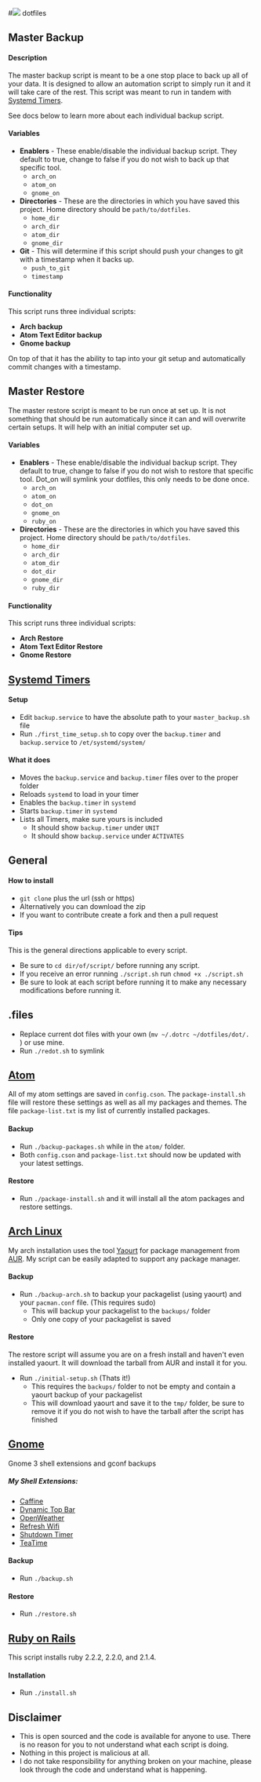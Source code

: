 #![](http://i.imgur.com/msEXHsu.png) dotfiles

## Master Backup

#### Description

The master backup script is meant to be a one stop place to back up all of your data. It is designed to allow an automation script to simply run it and it will take care of the rest. This script was meant to run in tandem with [Systemd Timers](https://wiki.archlinux.org/index.php/Systemd/Timers).

See docs below to learn more about each individual backup script.

#### Variables

- **Enablers** - These enable/disable the individual backup script. They default to true, change to false if you do not wish to back up that specific tool.
  - `arch_on`
  - `atom_on`
  - `gnome_on`
- **Directories** - These are the directories in which you have saved this project. Home directory should be `path/to/dotfiles`.
  - `home_dir`
  - `arch_dir`
  - `atom_dir`
  - `gnome_dir`
- **Git** - This will determine if this script should push your changes to git with a timestamp when it backs up.
  - `push_to_git`
  - `timestamp`

#### Functionality

This script runs three individual scripts:
- **Arch backup**
- **Atom Text Editor backup**
- **Gnome backup**

On top of that it has the ability to tap into your git setup and automatically commit changes with a timestamp.

## Master Restore

The master restore script is meant to be run once at set up. It is not something that should be run automatically since it can and will overwrite certain setups. It will help with an initial computer set up.

#### Variables

- **Enablers** - These enable/disable the individual backup script. They default to true, change to false if you do not wish to restore that specific tool. Dot_on will symlink your dotfiles, this only needs to be done once.
  - `arch_on`
  - `atom_on`
  - `dot_on`
  - `gnome_on`
  - `ruby_on`
- **Directories** - These are the directories in which you have saved this project. Home directory should be `path/to/dotfiles`.
  - `home_dir`
  - `arch_dir`
  - `atom_dir`
  - `dot_dir`
  - `gnome_dir`
  - `ruby_dir`

#### Functionality

This script runs three individual scripts:
- **Arch Restore**
- **Atom Text Editor Restore**
- **Gnome Restore**

## [Systemd Timers](https://wiki.archlinux.org/index.php/Systemd/Timers)

#### Setup
- Edit `backup.service` to have the absolute path to your `master_backup.sh` file
- Run `./first_time_setup.sh` to copy over the `backup.timer` and `backup.service` to `/et/systemd/system/`

#### What it does
- Moves the `backup.service` and `backup.timer` files over to the proper folder
- Reloads `systemd` to load in your timer
- Enables the `backup.timer` in `systemd`
- Starts `backup.timer` in `systemd`
- Lists all Timers, make sure yours is included
  - It should show `backup.timer` under `UNIT`
  - It should show `backup.service` under `ACTIVATES`

## General

#### How to install

- `git clone` plus the url (ssh or https)
- Alternatively you can download the zip
- If you want to contribute create a fork and then a pull request


#### Tips

This is the general directions applicable to every script.

- Be sure to `cd dir/of/script/` before running any script.
- If you receive an error running `./script.sh` run `chmod +x ./script.sh`
- Be sure to look at each script before running it to make any necessary modifications before running it.

## .files
- Replace current dot files with your own (`mv ~/.dotrc ~/dotfiles/dot/. `) or use mine.
- Run `./redot.sh` to symlink

## [Atom](https://atom.io/)
All of my atom settings are saved in `config.cson`. The `package-install.sh` file will restore these settings as well as all my packages and themes. The file `package-list.txt` is my list of currently installed packages.

#### Backup
- Run `./backup-packages.sh` while in the `atom/` folder.
- Both `config.cson` and `package-list.txt` should now be updated with your latest settings.

#### Restore
- Run `./package-install.sh` and it will install all the atom packages and restore settings.

## [Arch Linux](https://www.archlinux.org/)

My arch installation uses the tool [Yaourt](https://wiki.archlinux.org/index.php/Yaourt) for package management from [AUR](https://aur.archlinux.org/). My script can be easily adapted to support any package manager.

#### Backup
- Run `./backup-arch.sh` to backup your packagelist (using yaourt) and your `pacman.conf` file. (This requires sudo)
  - This will backup your packagelist to the `backups/` folder
  - Only one copy of your packagelist is saved

#### Restore
The restore script will assume you are on a fresh install and haven't even installed yaourt. It will download the tarball from AUR and install it for you.

- Run `./initial-setup.sh` (Thats it!)
  - This requires the `backups/` folder to not be empty and contain a yaourt backup of your packagelist
  - This will download yaourt and save it to the `tmp/` folder, be sure to remove it if you do not wish to have the tarball after the script has finished

## [Gnome](https://www.gnome.org/)

Gnome 3 shell extensions and gconf backups

##### My Shell Extensions:
- [Caffine](https://extensions.gnome.org/extension/517/caffeine/)
- [Dynamic Top Bar](https://extensions.gnome.org/extension/885/dynamic-top-bar/)
- [OpenWeather](https://extensions.gnome.org/extension/750/openweather/)
- [Refresh Wifi](https://extensions.gnome.org/extension/905/refresh-wifi-connections/)
- [Shutdown Timer](https://extensions.gnome.org/extension/183/shutdown-timer/)
- [TeaTime](https://extensions.gnome.org/extension/604/teatime/)

#### Backup
- Run `./backup.sh`

#### Restore
- Run `./restore.sh`

## [Ruby on Rails](http://rubyonrails.org/)

This script installs ruby 2.2.2, 2.2.0, and 2.1.4.

#### Installation
- Run `./install.sh`


## Disclaimer
- This is open sourced and the code is available for anyone to use. There is no reason for you to not understand what each script is doing.
- Nothing in this project is malicious at all.
- I do not take responsibility for anything broken on your machine, please look through the code and understand what is happening.
